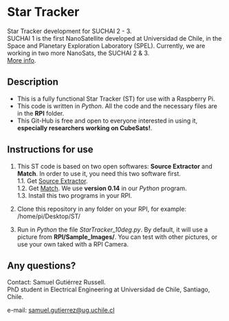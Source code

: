 # Star Tracker

Star Tracker development for SUCHAI 2 - 3. <br />
SUCHAI 1 is the first NanoSatellite developed at Universidad de Chile, in the Space and Planetary Exploration Laboratory (SPEL). Currently, we are working in two more NanoSats, the SUCHAI 2 & 3. <br />
[More info](http://spel.ing.uchile.cl).

## Description

- This is a fully functional Star Tracker (ST) for use with a Raspberry Pi. <br />
- This code is written in _Python_. All the code and the necessary files are in the __RPI__ folder. <br />
- This Git-Hub is free and open to everyone interested in using it, __especially researchers working on CubeSats!__. <br />

## Instructions for use

1. This ST code is based on two open softwares: __Source Extractor__ and __Match__. In order to use it, you need this two software first.<br />
    1.1. Get [Source Extractor](https://www.astromatic.net/software/sextractor). <br />
    1.2. Get [Match](http://spiff.rit.edu/match/). We use __version 0.14__ in our _Python_ program. <br />
    1.3. Install this two programs in your RPI. <br />

2. Clone this repository in any folder on your RPI, for example: /home/pi/Desktop/ST/

3. Run in _Python_ the file _StarTracker_10deg.py_. By default, it will use a picture from __RPI/Sample_Images/__. You can test with other pictures, or use your own taked with a RPI Camera.

## Any questions?
Contact: Samuel Gutiérrez Russell. <br />
PhD student in Electrical Engineering at Universidad de Chile, Santiago, Chile. <br />

e-mail: samuel.gutierrez@ug.uchile.cl
